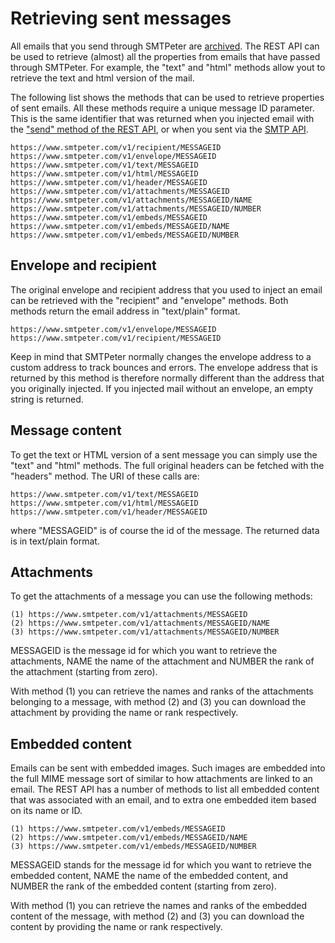 # Retrieving sent messages

All emails that you send through SMTPeter are [archived](archiving "Email archiving").
The REST API can be used to retrieve (almost) all the properties from emails 
that have passed through SMTPeter. For example, the "text" and "html" methods 
allow yout to retrieve the text and html version of the mail.

The following list shows the methods that can be used to retrieve properties 
of sent emails. All these methods require a unique message ID parameter. This
is the same identifier that was returned when you injected email with the
["send" method of the REST API](rest-send), or when you sent via the
[SMTP API](smtp-api).

```text
https://www.smtpeter.com/v1/recipient/MESSAGEID
https://www.smtpeter.com/v1/envelope/MESSAGEID
https://www.smtpeter.com/v1/text/MESSAGEID
https://www.smtpeter.com/v1/html/MESSAGEID
https://www.smtpeter.com/v1/header/MESSAGEID
https://www.smtpeter.com/v1/attachments/MESSAGEID
https://www.smtpeter.com/v1/attachments/MESSAGEID/NAME
https://www.smtpeter.com/v1/attachments/MESSAGEID/NUMBER
https://www.smtpeter.com/v1/embeds/MESSAGEID
https://www.smtpeter.com/v1/embeds/MESSAGEID/NAME
https://www.smtpeter.com/v1/embeds/MESSAGEID/NUMBER
```

## Envelope and recipient

The original envelope and recipient address that you used to inject an email 
can be retrieved with the "recipient" and "envelope" methods. Both methods 
return the email address in "text/plain" format.

```text
https://www.smtpeter.com/v1/envelope/MESSAGEID
https://www.smtpeter.com/v1/recipient/MESSAGEID
```

Keep in mind that SMTPeter normally changes the envelope address to
a custom address to track bounces and errors. The envelope address that is
returned by this method is therefore normally different than the address 
that you originally injected. If you injected mail without an envelope,
an empty string is returned.


## Message content

To get the text or HTML version of a sent message you can simply use the 
"text" and "html" methods. The full original headers can be fetched with
the "headers" method. The URI of these calls are:

```text
https://www.smtpeter.com/v1/text/MESSAGEID
https://www.smtpeter.com/v1/html/MESSAGEID
https://www.smtpeter.com/v1/header/MESSAGEID
```

where "MESSAGEID" is of course the id of the message. The returned data 
is in text/plain format.


## Attachments

To get the attachments of a message you can use the following methods:

```text
(1) https://www.smtpeter.com/v1/attachments/MESSAGEID
(2) https://www.smtpeter.com/v1/attachments/MESSAGEID/NAME
(3) https://www.smtpeter.com/v1/attachments/MESSAGEID/NUMBER
```

MESSAGEID is the message id for which you want to retrieve the attachments,
NAME the name of the attachment and NUMBER the rank of the attachment (starting
from zero). 

With method (1) you can retrieve the names and ranks of the attachments belonging
to a message, with method (2) and (3) you can download the attachment by providing
the name or rank respectively.


## Embedded content

Emails can be sent with embedded images. Such images are embedded into the
full MIME message sort of similar to how attachments are linked to
an email. The REST API has a number of methods to list all embedded content
that was associated with an email, and to extra one embedded item based on
its name or ID.

```text
(1) https://www.smtpeter.com/v1/embeds/MESSAGEID
(2) https://www.smtpeter.com/v1/embeds/MESSAGEID/NAME
(3) https://www.smtpeter.com/v1/embeds/MESSAGEID/NUMBER
```

MESSAGEID stands for the message id for which you want to retrieve the embedded
content, NAME the name of the embedded content, and NUMBER the rank of the
embedded content (starting from zero). 

With method (1) you can retrieve the names and ranks of the embedded content
of the message, with method (2) and (3) you can download the content by providing
the name or rank respectively.

